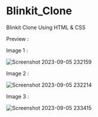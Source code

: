 # Blinkit_Clone
Blinkit Clone Using HTML & CSS

Preview :

Image 1 :

![Screenshot 2023-09-05 232159](https://github.com/Jeba3210/Blinkit_Clone/assets/137270674/432da224-5217-4e54-b412-9a1d1fdb7e2a)

 Image 2 :

![Screenshot 2023-09-05 232214](https://github.com/Jeba3210/Blinkit_Clone/assets/137270674/e7e9bcdf-adb3-4bf8-9382-faecf0f99b59)

Image 3 :

![Screenshot 2023-09-05 233415](https://github.com/Jeba3210/Blinkit_Clone/assets/137270674/1c9c1c85-cb38-4eef-b72f-243e49146bd3)



